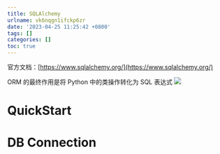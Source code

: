 ```yaml
---
title: SQLAlchemy
urlname: vk6nqgn1ifckp6zr
date: '2023-04-25 11:25:42 +0800'
tags: []
categories: []
toc: true
---
```


官方文档：[https://www.sqlalchemy.org/](https://www.sqlalchemy.org/)

ORM 的最终作用是将 Python 中的类操作转化为 SQL 表达式
![](/images/yuque/Fr-3g8ooYEv548S30NlsPbRTuh6X.png)

# QuickStart

# DB Connection
